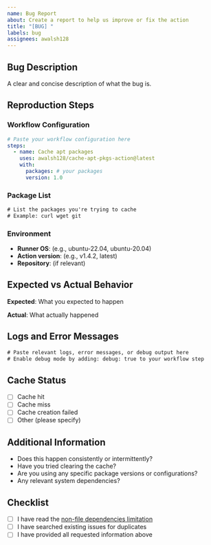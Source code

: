 ```yaml
---
name: Bug Report
about: Create a report to help us improve or fix the action
title: "[BUG] "
labels: bug
assignees: awalsh128
---
```


## Bug Description

A clear and concise description of what the bug is.

## Reproduction Steps

### Workflow Configuration

```yaml
# Paste your workflow configuration here
steps:
  - name: Cache apt packages
    uses: awalsh128/cache-apt-pkgs-action@latest
    with:
      packages: # your packages
      version: 1.0
```

### Package List

```txt
# List the packages you're trying to cache
# Example: curl wget git
```

### Environment

- **Runner OS**: (e.g., ubuntu-22.04, ubuntu-20.04)
- **Action version**: (e.g., v1.4.2, latest)
- **Repository**: (if relevant)

## Expected vs Actual Behavior

**Expected**: What you expected to happen

**Actual**: What actually happened

## Logs and Error Messages

```txt
# Paste relevant logs, error messages, or debug output here
# Enable debug mode by adding: debug: true to your workflow step
```

## Cache Status

- [ ] Cache hit
- [ ] Cache miss
- [ ] Cache creation failed
- [ ] Other (please specify)

## Additional Information

- Does this happen consistently or intermittently?
- Have you tried clearing the cache?
- Are you using any specific package versions or configurations?
- Any relevant system dependencies?

## Checklist

- [ ] I have read the [non-file dependencies limitation](https://github.com/awalsh128/cache-apt-pkgs-action/blob/master/README.md#non-file-dependencies)
- [ ] I have searched existing issues for duplicates
- [ ] I have provided all requested information above
